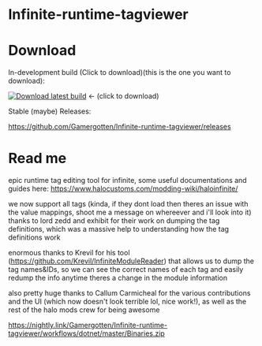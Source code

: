 # Infinite-runtime-tagviewer

# Download

In-development build (Click to download)(this is the one you want to download):

[![Download latest build](https://github.com/Gamergotten/Infinite-runtime-tagviewer/actions/workflows/dotnet.yml/badge.svg)](https://nightly.link/Gamergotten/Infinite-runtime-tagviewer/workflows/dotnet/master/Binaries.zip) <- (click to download)

Stable (maybe) Releases:

https://github.com/Gamergotten/Infinite-runtime-tagviewer/releases

# Read me

epic runtime tag editing tool for infinite, some useful documentations and guides here: https://www.halocustoms.com/modding-wiki/haloinfinite/



we now support all tags (kinda, if they dont load then theres an issue with the value mappings, shoot me a message on whereever and i'll look into it)
thanks to lord zedd and exhibit for their work on dumping the tag definitions, which was a massive help to understanding how the tag definitions work

enormous thanks to Krevil for his tool (https://github.com/Krevil/InfiniteModuleReader) that allows us to dump the tag names&IDs, so we can see the correct names of each tag and easily redump the info anytime theres a change in the module information

also pretty huge thanks to Callum Carmicheal for the various contributions and the UI (which now doesn't look terrible lol, nice work!), 
as well as the rest of the halo mods crew for being awesome

https://nightly.link/Gamergotten/Infinite-runtime-tagviewer/workflows/dotnet/master/Binaries.zip
